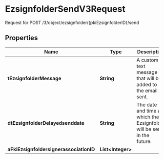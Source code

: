 

# EzsignfolderSendV3Request

Request for POST /3/object/ezsignfolder/{pkiEzsignfolderID}/send

## Properties

| Name | Type | Description | Notes |
|------------ | ------------- | ------------- | -------------|
|**tEzsignfolderMessage** | **String** | A custom text message that will be added to the email sent. |  [optional] |
|**dtEzsignfolderDelayedsenddate** | **String** | The date and time at which the Ezsignfolder will be sent in the future. |  [optional] |
|**aFkiEzsignfoldersignerassociationID** | **List&lt;Integer&gt;** |  |  |



